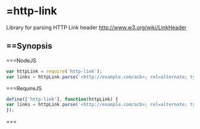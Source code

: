 =http-link
=========

Library for parsing HTTP Link header
http://www.w3.org/wiki/LinkHeader

==Synopsis
--------

===NodeJS

``` js
var httpLink = require('http-link');
var links = httpLink.parse('<http://example.com/acb>; rel=alternate; type=text/html');
```

===RequireJS

``` js
define(['http-link'], function(httpLink) {
var links = httpLink.parse('<http://example.com/acb>; rel=alternate; type=text/html');
});
```

===<script>

``` html
<script src="http-link.js"></script>
<script>
httpLink.parse('<http://example.com/acb>; rel=alternate; type=text/html');
</script>
```

==Install
-------

npm install http-link
